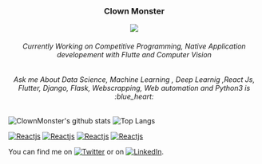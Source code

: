 <div align="center">
  <h3 align="center">Clown Monster</h3>
  
  ![](https://komarev.com/ghpvc/?username=clownmonster&color=dc143c)
  
  <h6>Currently Working on Competitive Programming, Native Application developement with Flutte and Computer Vision</h6>
  <h6>Ask me About Data Science, Machine Learning , Deep Learnig ,React Js, Flutter, Django, Flask, Webscrapping, Web automation and Python3 is :blue_heart:</h6>
</div>

![ClownMonster's github stats](https://github-readme-stats.vercel.app/api?username=clownmonster&show_icons=true&theme=dracula)
![Top Langs](https://github-readme-stats.vercel.app/api/top-langs/?username=clownmonster&layout=compact&theme=dracula)

[![Reactjs](https://github-readme-stats.vercel.app/api/pin/?username=clownmonster&repo=covid19_flutter_app&show_owner=true)](https://github.com/clownmonster/covid19_flutter_app)
[![Reactjs](https://github-readme-stats.vercel.app/api/pin/?username=clownmonster&repo=ChatBot_python&show_owner=true)](https://github.com/clownmonster/ChatBot_python)
[![Reactjs](https://github-readme-stats.vercel.app/api/pin/?username=clownmonster&repo=AgeDetection_DeepLearning&show_owner=true)](https://github.com/clownmonster/AgeDetection_DeepLearning)
[![Reactjs](https://github-readme-stats.vercel.app/api/pin/?username=clownmonster&repo=ChessAI&show_owner=true)](https://github.com/clownmonster/ChessAI)


<!-- Actual text -->

You can find me on [![Twitter][1.2]][1] or on [![LinkedIn][2.2]][2].

<!-- Icons -->

[1.2]: http://i.imgur.com/wWzX9uB.png (twitter icon without padding)
[2.2]: https://raw.githubusercontent.com/MartinHeinz/MartinHeinz/master/linkedin-3-16.png (LinkedIn icon without padding)

<!-- Links to your social media accounts -->

[1]: https://twitter.com/Clown_Monster10
[2]: https://www.linkedin.com/in/mohan-kumar-k-6bbba8184
